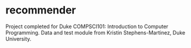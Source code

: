# recommender
Project completed for Duke COMPSCI101: Introduction to Computer Programming. Data and test module from Kristin Stephens-Martinez, Duke University.

